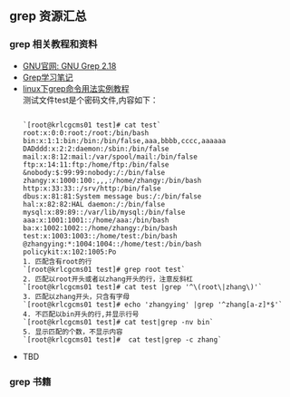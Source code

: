 ## grep 资源汇总

### grep 相关教程和资料
- [GNU官网: GNU Grep 2.18](http://www.gnu.org/savannah-checkouts/gnu/grep/manual/grep.html)
- [Grep学习笔记](http://man.chinaunix.net/newsoft/grep/open.htm)
- [linux下grep命令用法实例教程](http://blog.51yip.com/linux/1008.html)  
  测试文件test是个密码文件,内容如下：  
  <pre><code>
  `[root@krlcgcms01 test]# cat test`
  root:x:0:0:root:/root:/bin/bash  
  bin:x:1:1:bin:/bin:/bin/false,aaa,bbbb,cccc,aaaaaa  
  DADddd:x:2:2:daemon:/sbin:/bin/false  
  mail:x:8:12:mail:/var/spool/mail:/bin/false  
  ftp:x:14:11:ftp:/home/ftp:/bin/false  
  &amp;nobody:$:99:99:nobody:/:/bin/false  
  zhangy:x:1000:100:,,,:/home/zhangy:/bin/bash  
  http:x:33:33::/srv/http:/bin/false  
  dbus:x:81:81:System message bus:/:/bin/false  
  hal:x:82:82:HAL daemon:/:/bin/false  
  mysql:x:89:89::/var/lib/mysql:/bin/false  
  aaa:x:1001:1001::/home/aaa:/bin/bash  
  ba:x:1002:1002::/home/zhangy:/bin/bash  
  test:x:1003:1003::/home/test:/bin/bash  
  @zhangying:*:1004:1004::/home/test:/bin/bash  
  policykit:x:102:1005:Po  
  1. 匹配含有root的行  
  `[root@krlcgcms01 test]# grep root test`
  2. 匹配以root开头或者以zhang开头的行，注意反斜杠  
  `[root@krlcgcms01 test]# cat test |grep '^\(root\|zhang\)'`
  3. 匹配以zhang开头，只含有字母  
  `[root@krlcgcms01 test]# echo 'zhangying' |grep '^zhang[a-z]*$'`
  4. 不匹配以bin开头的行,并显示行号  
  `[root@krlcgcms01 test]# cat test|grep -nv bin`
  5. 显示匹配的个数，不显示内容  
  `[root@krlcgcms01 test]#  cat test|grep -c zhang`
  </code></pre>  
- TBD

### grep 书籍
